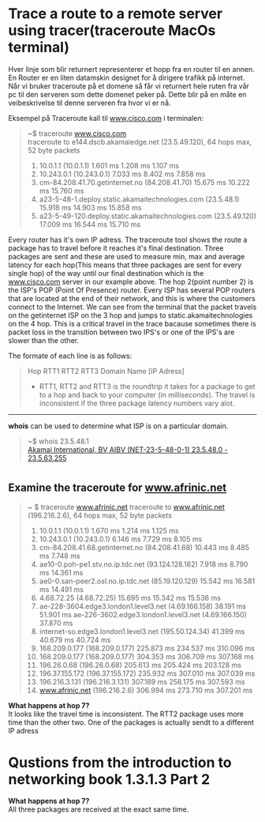 # Trace a route to a remote server using tracer(traceroute MacOs terminal)
Hver linje som blir returnert representerer et hopp fra en router til en annen.
En Router er en liten datamskin designet for å dirigere trafikk på internet. 
Når vi bruker traceroute på et domene så får vi returnert hele ruten fra vår pc
til den serveren som dette domenet peker på. Dette blir på en måte en veibeskrivelse 
til denne serveren fra hvor vi er nå. 

Eksempel på Traceroute kall til www.cisco.com i terminalen:
>~$ traceroute www.cisco.com <br> 
traceroute to e144.dscb.akamaiedge.net (23.5.49.120), 64 hops max, 52 byte packets
 >1.  10.0.1.1 (10.0.1.1)  1.601 ms  1.208 ms  1.107 ms
 >2.  10.243.0.1 (10.243.0.1)  7.033 ms  8.402 ms  7.858 ms
 >3.  cm-84.208.41.70.getinternet.no (84.208.41.70)  15.675 ms  10.222 ms  15.760 ms
 >4.  a23-5-48-1.deploy.static.akamaitechnologies.com (23.5.48.1)  15.918 ms  14.903 ms  15.858 ms
 >5.  a23-5-49-120.deploy.static.akamaitechnologies.com (23.5.49.120)  17.009 ms  16.544 ms  15.710 ms
 
Every router has it's own IP adress. The traceroute tool shows the route a package has to travel before it reaches
it's final destination. Three packages are sent and these are used to measure min, max and average latency for each
hop(This means that three packages are sent for every single hop) of the way until our final destination which is the www.cisco.com server in our example above. 
The hop 2(point number 2) is the ISP's POP (Point Of Presence) router. Every ISP has several POP routers that
are located at the end of their network, and this is where the customers connect to the Internet. We can see
from the terminal that the packet travels on the getinternet ISP on the 3 hop and jumps to static.akamaitechnologies
on the 4 hop. This is a critical travel in the trace bacause sometimes there is packet loss in the transition 
between two IPS's or one of the IPS's are slower than the other. 

The formate of each line is as follows:<br>
>Hop RTT1 RTT2 RTT3 Domain Name [IP Adress]<br>
>- RTT1, RTT2 and RTT3 is the roundtrip it takes for a package to get to a hop and back to your computer 
(in milliseconds). The travel is inconsistent if the three package latency numbers vary alot.  

_________
**whois** can be used to determine what ISP is on a particular domain. 

>~$ whois 23.5.48.1<br>
[Akamai International, BV AIBV (NET-23-5-48-0-1) 23.5.48.0 - 23.5.63.255](https://whois.arin.net/rest/nets;q=23.5.48.1?showDetails=true&showARIN=false&showNonArinTopLevelNet=false&ext=netref2)
#
## Examine the traceroute for www.afrinic.net
> ~ $ traceroute www.afrinic.net
traceroute to www.afrinic.net (196.216.2.6), 64 hops max, 52 byte packets
 >1.  10.0.1.1 (10.0.1.1)  1.670 ms  1.214 ms  1.125 ms
 >2.  10.243.0.1 (10.243.0.1)  6.146 ms  7.729 ms  8.105 ms
 >3.  cm-84.208.41.68.getinternet.no (84.208.41.68)  10.443 ms  8.485 ms  7.748 ms
 >4.  ae10-0.poh-pe1.stv.no.ip.tdc.net (93.124.128.162)  7.918 ms  8.790 ms  14.361 ms
 >5.  ae0-0.san-peer2.osl.no.ip.tdc.net (85.19.120.129)  15.542 ms  16.581 ms  14.491 ms
 >6.  4.68.72.25 (4.68.72.25)  15.695 ms  15.342 ms  15.536 ms
 >7.  ae-228-3604.edge3.london1.level3.net (4.69.166.158)  38.191 ms  51.901 ms
    ae-226-3602.edge3.london1.level3.net (4.69.166.150)  37.870 ms
 >8.  internet-so.edge3.london1.level3.net (195.50.124.34)  41.399 ms  40.679 ms  40.724 ms
 >9.  168.209.0.177 (168.209.0.177)  225.873 ms  234.537 ms  310.096 ms
>10.  168.209.0.177 (168.209.0.177)  304.353 ms  306.709 ms  307.168 ms
>11.  196.26.0.68 (196.26.0.68)  205.613 ms  205.424 ms  203.128 ms
>12.  196.37.155.172 (196.37.155.172)  235.932 ms  307.010 ms  307.039 ms
>13.  196.216.3.131 (196.216.3.131)  307.189 ms  258.175 ms  307.593 ms
>14.  www.afrinic.net (196.216.2.6)  306.994 ms  273.710 ms  307.201 ms

**What happens at hop 7?**<br>
It looks like the travel time is inconsistent. The RTT2 package uses more time than the other two.
One of the packages is actually sendt to a different IP adress <br>

# Qustions from the introduction to networking book 1.3.1.3 Part 2
**What happens at hop 7?**<br>
All three packages are received at the exact same time. 

